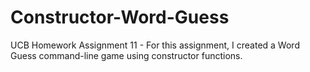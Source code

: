 # Constructor-Word-Guess
UCB Homework Assignment 11 - For this assignment, I created a Word Guess command-line game using constructor functions.
